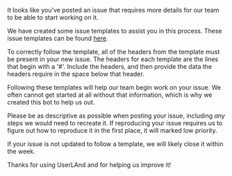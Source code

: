 It looks like you've posted an issue that requires more details for our team to be able to start
working on it.

We have created some issue templates to assist you in this process. These issue templates can be
found [here](https://github.com/wznpp1/UserLAnd/tree/master/.github/ISSUE_TEMPLATE).

To correctly follow the template, all of the headers from the template must be present in your
new issue. The headers for each template are the lines that begin with a '#'. Include the
headers, and then provide the data the headers require in the space below that header.

Following these templates will help our team begin work on your issue. We often cannot get started
at all without that information, which is why we created this bot to help us out.

Please be as descriptive as possible when posting your issue, including _any_ steps we would need
to recreate it. If reproducing your issue requires us to figure out how to reproduce it in the
first place, it will marked low priority.

If your issue is not updated to follow a template, we will likely close it within the week.

Thanks for using UserLAnd and for helping us improve it!
